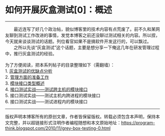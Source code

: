 # 如何开展灰盒测试[0]：概述 

-----

<div class="post-body entry-content">
　　最近连写了好几个政治帖，貌似博客里的技术内容有点荒废了。前不久和某网友聊到测试工作改进的事情，发觉本博客之前还没聊过测试相关的内容。所以捏，今天就来谈谈测试的话题。列位看官如果不是搞软件开发这行的，可以飘过。<br/>
　　之所以先谈“灰盒测试”这个话题，主要是想分享一下俺这几年在研发管理过程中，推行灰盒测试的经验。<a name="more"></a><br/>
<a name="index"> </a><br/>
为了方便阅读，把本系列帖子的目录整理如下（需翻墙）：<br/>
1. <a href="../../2010/11/grey-box-testing-1.md">灰盒测试的优缺点分析</a><br/>
2. <a href="../../2010/12/grey-box-testing-2.md">管理方面的准备工作</a><br/>
3. <a href="../../2010/12/grey-box-testing-3.md">模块接口类型概述</a><br/>
4. <a href="../../2010/12/grey-box-testing-4.md">接口测试实战——测试跨主机的模块接口</a><br/>
5. 接口测试实战——测试主机内跨进程的模块接口<br/>
6. 接口测试实战——测试进程内的模块接口
</div>


------------------------------------------------

版权声明本博客所有的原创文章，作者皆保留版权。转载必须包含本声明，保持本文完整，并以超链接形式注明作者编程随想和本文原始地址：https://program-think.blogspot.com/2010/11/grey-box-testing-0.html
